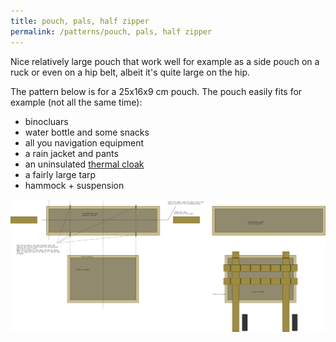 ```yaml
---
title: pouch, pals, half zipper
permalink: /patterns/pouch, pals, half zipper
---
```




Nice relatively large pouch that work well for example as a side pouch on a ruck or even on a hip belt, albeit it's quite large on the hip.

The pattern below is for a 25x16x9 cm pouch. The pouch easily fits for example (not all the same time):

- binocluars
- water bottle and some snacks
- all you navigation equipment
- a rain jacket and pants
- an uninsulated [thermal cloak](../thermal%20cloak/thermal%20cloak)
- a fairly large tarp
- hammock + suspension


![pouch, horizontal, 25x16x9 cm](pouch,%20horizontal,%2025x16x9%20cm.svg)

